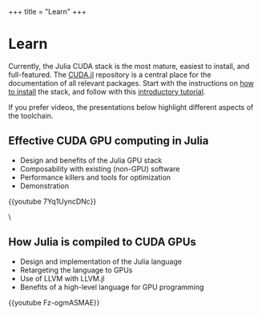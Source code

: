 +++
title = "Learn"
+++

# Learn

Currently, the Julia CUDA stack is the most mature, easiest to install, and
full-featured.
The [CUDA.jl](https://juliagpu.gitlab.io/CUDA.jl/) repository is
a central place for the documentation of all relevant packages.
Start with the instructions on [how to install](https://juliagpu.gitlab.io/CUDA.jl/installation/overview/) the stack, and follow with this [introductory tutorial](https://juliagpu.gitlab.io/CUDA.jl/tutorials/introduction/).

If you prefer videos, the presentations below highlight different aspects
of the toolchain.

## Effective CUDA GPU computing in Julia

* Design and benefits of the Julia GPU stack
* Composability with existing (non-GPU) software
* Performance killers and tools for optimization
* Demonstration

{{youtube 7Yq1UyncDNc}}

\\


## How Julia is compiled to CUDA GPUs

* Design and implementation of the Julia language
* Retargeting the language to GPUs
* Use of LLVM with LLVM.jl
* Benefits of a high-level language for GPU programming

{{youtube Fz-ogmASMAE}}

